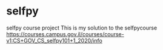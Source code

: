 # selfpy
selfpy course project
This is my solution to the selfpycourse
https://courses.campus.gov.il/courses/course-v1:CS+GOV_CS_selfpy101+1_2020/info
